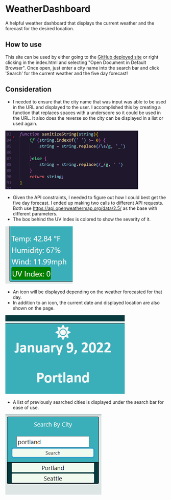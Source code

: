 # WeatherDashboard
A helpful weather dashboard that displays the current weather and the forecast for the desired location. 

## How to use 
This site can be used by either going to the [GitHub deployed site](https://mmarsolek.github.io/WeatherDashboard/) or right clicking in the index.html and selecting "Open Document in Default Browser". Once open, just enter a city name into the search bar and click 'Search' for the current weather and the five day forecast!

## Consideration
- I needed to ensure that the city name that was input was able to be used in the URL and displayed to the user. I accomplished this by creating a function that replaces spaces with a underscore so it could be used in the URL. It also does the reverse so the city can be displayed in a list or used again. 


![String sanitization](./Assets/images/stringSanitizer.png)


- Given the API constraints, I needed to figure out how I could best get the five day forecast. I ended up making two calls to different API requests. Both use https://api.openweathermap.org/data/2.5/ as the base with different parameters.
- The box behind the UV Index is colored to show the severity of it.


![UVI indicator changes color depending on severity](./Assets/images/UVIndex.png)


- An icon will be displayed depending on the weather forecasted for that day.
- In addition to an icon, the current date and displayed location are also shown on the page.


![Location, Date, and status are displayed in the main section](./Assets/images/icon.png)


- A list of previously searched cities is displayed under the search bar for ease of use. 


![Recent searches are saved for ease of use](./Assets/images/Searching.png)



